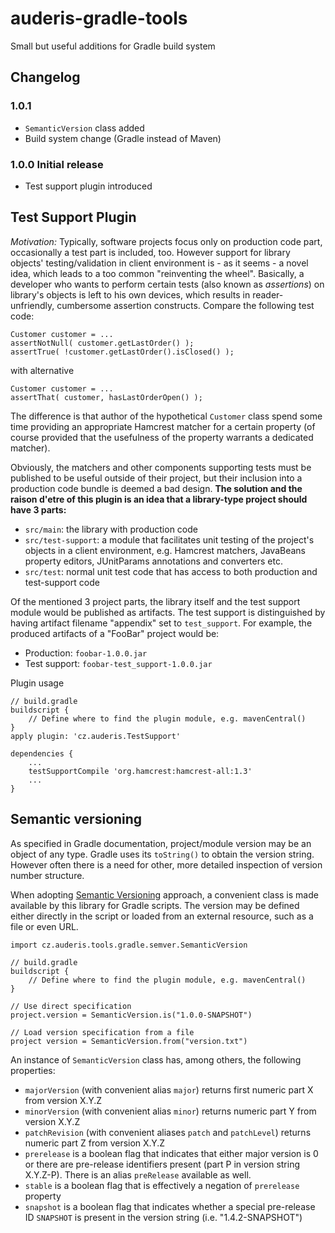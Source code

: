 # auderis-gradle-tools
Small but useful additions for Gradle build system

## Changelog

### 1.0.1 
  * `SemanticVersion` class added
  * Build system change (Gradle instead of Maven)

### 1.0.0 Initial release
  * Test support plugin introduced

## Test Support Plugin

*Motivation:* Typically, software projects focus only on production code part, occasionally a test part
is included, too. However support for library objects' testing/validation in client environment is - as it
seems - a novel idea, which leads to a too common "reinventing the wheel". Basically, a developer who wants
to perform certain tests (also known as *assertions*) on library's objects is left to his own devices, which
results in reader-unfriendly, cumbersome assertion constructs. Compare the following test code:

    Customer customer = ...
    assertNotNull( customer.getLastOrder() );
    assertTrue( !customer.getLastOrder().isClosed() );
 
with alternative
 
    Customer customer = ...
    assertThat( customer, hasLastOrderOpen() );
      
The difference is that author of the hypothetical `Customer` class spend some time providing an appropriate Hamcrest
matcher for a certain property (of course provided that the usefulness of the property warrants a dedicated matcher).

Obviously, the matchers and other components supporting tests must be published to be useful outside of their project,
but their inclusion into a production code bundle is deemed a bad design. **The solution and the raison d'etre of this
plugin is an idea that a library-type project should have 3 parts:**

  * `src/main`: the library with production code
  * `src/test-support`: a module that facilitates unit testing of the project's objects in a client environment,
    e.g. Hamcrest matchers, JavaBeans property editors, JUnitParams annotations and converters etc. 
  * `src/test`: normal unit test code that has access to both production and test-support code
  
Of the mentioned 3 project parts, the library itself and the test support module would be published as artifacts.
The test support is distinguished by having artifact filename "appendix" set to `test_support`.
For example, the produced artifacts of a "FooBar" project would be:

  * Production: `foobar-1.0.0.jar`
  * Test support: `foobar-test_support-1.0.0.jar`

Plugin usage

    // build.gradle
    buildscript {
        // Define where to find the plugin module, e.g. mavenCentral()
    }
    apply plugin: 'cz.auderis.TestSupport'
    
    dependencies {
        ...
        testSupportCompile 'org.hamcrest:hamcrest-all:1.3'
        ...
    }

## Semantic versioning

As specified in Gradle documentation, project/module version may be an object of any type. Gradle uses its
`toString()` to obtain the version string. However often there is a need for other, more detailed inspection
of version number structure.

When adopting [Semantic Versioning](http://http://semver.org/) approach, a convenient class is made available
by this library for Gradle scripts. The version may be defined either directly in the script or loaded from
an external resource, such as a file or even URL. 

    import cz.auderis.tools.gradle.semver.SemanticVersion

    // build.gradle
    buildscript {
        // Define where to find the plugin module, e.g. mavenCentral()
    }
    
    // Use direct specification
    project.version = SemanticVersion.is("1.0.0-SNAPSHOT")
    
    // Load version specification from a file
    project version = SemanticVersion.from("version.txt")

An instance of `SemanticVersion` class has, among others, the following properties:

  * `majorVersion` (with convenient alias `major`) returns first numeric part X from version X.Y.Z
  * `minorVersion` (with convenient alias `minor`) returns numeric part Y from version X.Y.Z
  * `patchRevision` (with convenient aliases `patch` and `patchLevel`) returns numeric part Z from version X.Y.Z
  * `prerelease` is a boolean flag that indicates that either major version is 0 or there are pre-release identifiers
    present (part P in version string X.Y.Z-P). There is an alias `preRelease` available as well.
  * `stable` is a boolean flag that is effectively a negation of `prerelease` property
  * `snapshot` is a boolean flag that indicates whether a special pre-release ID `SNAPSHOT` is present
    in the version string (i.e. "1.4.2-SNAPSHOT")
